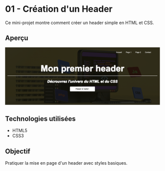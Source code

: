 # 01 - Création d'un Header

Ce mini-projet montre comment créer un header simple en HTML et CSS.

## Aperçu

![Capture](./screenshots/capture-header.png)

## Technologies utilisées

- HTML5
- CSS3

## Objectif

Pratiquer la mise en page d'un header avec styles basiques.
